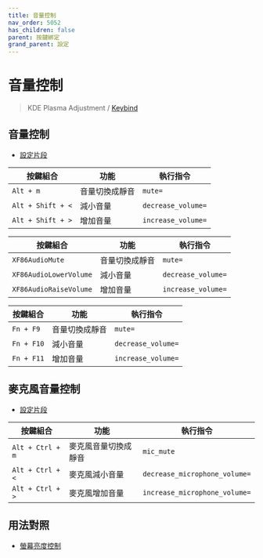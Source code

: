 ```yaml
---
title: 音量控制
nav_order: 5052
has_children: false
parent: 按鍵綁定
grand_parent: 設定
---
```



# 音量控制

> KDE Plasma Adjustment / [Keybind](https://github.com/samwhelp/note-about-kubuntu/tree/gh-pages/_demo/prototype/de/kde-plasma/part/keybind/kde-plasma-keybind-main)


## 音量控制

* [設定片段](https://github.com/samwhelp/lingmo-adjustment/blob/main/prototype/main/lingmo-config/locale/en_us/Lingmo-Dark/asset/overlay/etc/skel/.config/kglobalshortcutsrc#L34-L41)

| 按鍵組合          | 功能             | 執行指令                                    |
| ----------------- | ---------------- | ------------------------------------------- |
| `Alt + m`         | 音量切換成靜音   | `mute=`     |
| `Alt + Shift + <` | 減小音量         | `decrease_volume=` |
| `Alt + Shift + >` | 增加音量         | `increase_volume=` |


| 按鍵組合               | 功能           | 執行指令                                    |
| ---------------------- | -------------- | ------------------------------------------- |
| `XF86AudioMute`        | 音量切換成靜音 | `mute=`     |
| `XF86AudioLowerVolume` | 減小音量       | `decrease_volume=` |
| `XF86AudioRaiseVolume` | 增加音量       | `increase_volume=` |


| 按鍵組合          | 功能             | 執行指令                                    |
| ----------------- | ---------------- | ------------------------------------------- |
| `Fn + F9`         | 音量切換成靜音   | `mute=`     |
| `Fn + F10` | 減小音量         | `decrease_volume=` |
| `Fn + F11` | 增加音量         | `increase_volume=` |


## 麥克風音量控制

* [設定片段](https://github.com/samwhelp/lingmo-adjustment/blob/main/prototype/main/lingmo-config/locale/en_us/Lingmo-Dark/asset/overlay/etc/skel/.config/kglobalshortcutsrc#L36-L40)


| 按鍵組合          | 功能             | 執行指令                                    |
| ----------------- | ---------------- | ------------------------------------------- |
| `Alt + Ctrl + m`         | 麥克風音量切換成靜音   | `mic_mute`     |
| `Alt + Ctrl + <` | 麥克風減小音量         | `decrease_microphone_volume=` |
| `Alt + Ctrl + >` | 麥克風增加音量         | `increase_microphone_volume=` |





## 用法對照

* [螢幕亮度控制](https://samwhelp.github.io/note-about-kubuntu/read/config/keybind/monitor-brightness-control.html)
